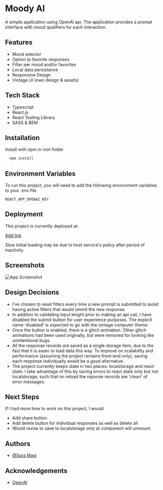 
# Moody AI

A simple application using OpenAI api. The application provides a prompt interface with mood qualifiers for each interaction.


## Features

- Mood selector
- Option to favorite responses
- Filter per mood and/or favorites
- Local data persistance
- Responsive Design
- Vintage UI (own design & assets)


## Tech Stack

- Typescript
- React.js
- React Testing Library
- SASS & BEM
## Installation

Install with npm in root folder

```bash
  npm install
```
    
## Environment Variables

To run this project, you will need to add the following environment variables to your .env file

`REACT_APP_OPENAI_KEY`


## Deployment

This project is currently deployed at:

[Add link](http://www.saramaia.me)

Slow initial loading may be due to host service's policy after period of inactivity.
## Screenshots

![App Screenshot](https://via.placeholder.com/468x300?text=App+Screenshot+Here)


## Design Decisions

- I've chosen to reset filters every time a new prompt is submitted to avoid having active filters that would ommit the new response.
- In addition to validating input lenght prior to making an api call, I have disabled the submit button for user experience purposes. The explicit name 'disabled' is expected to go with the vintage computer theme.
- Once the button is enabled, there is a glitch animation. Other glitch animations had been used originally, but were removed for looking like unintentional bugs.
- All the response records are saved as a single storage item, due to the fact that it is easer to load data this way. To improve on scalability and performance (assuming the project remains front-end only), saving each response individually would be a good alternative.
- The project currently keeps state in two places: localstorage and react state. I take advantage of this by saving errors to react state only but not localstorage, such that on reload the reponse records are 'clean' of error messages. 
## Next Steps

If I had more time to work on this project, I would:

- Add share button
- Add delete button for individual responses as well as delete all
- Would revise to save to localstorage only at component will unmount

## Authors

- [@Sara Maia](http://www.saramaia.me)


## Acknowledgements

 - [OpenAI](https://beta.openai.com/)

